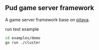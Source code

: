 ## Pud game server framework

A game server framework base on [pitaya](https://github.com/topfreegames/pitaya).

run test example

```sh
cd examples/demo
go run ./cluster
```
